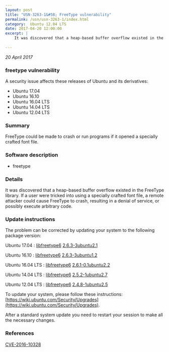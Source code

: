 ```yaml
---
layout: post
title: "USN-3263-1&#58; FreeType vulnerability"
permalink: /usn/usn-3263-1/index.html
category:  Ubuntu 12.04 LTS
date: 2017-04-20 12:00:00
excerpt: |
    It was discovered that a heap-based buffer overflow existed in the FreeType library. If a user were tricked into using a specially crafted font file, a remote attacker could cause FreeType to crash, resulting in a denial of service, or possibly execute arbitrary code. 
    
--- 
```

 
 

*20 April 2017*

### freetype vulnerability

A security issue affects these releases of Ubuntu and its derivatives:

* Ubuntu 17.04
* Ubuntu 16.10
* Ubuntu 16.04 LTS
* Ubuntu 14.04 LTS
* Ubuntu 12.04 LTS

### Summary

FreeType could be made to crash or run programs if it opened a specially crafted font file.

### Software description

* freetype 

### Details

It was discovered that a heap-based buffer overflow existed in the FreeType library. If a user were tricked into using a specially crafted font file, a remote attacker could cause FreeType to crash, resulting in a denial of service, or possibly execute arbitrary code. 

### Update instructions

The problem can be corrected by updating your system to the following package version:

Ubuntu 17.04
 : [libfreetype6](https://launchpad.net/ubuntu/+source/freetype) <span> [2.6.3-3ubuntu2.1](https://launchpad.net/ubuntu/+source/freetype/2.6.3-3ubuntu2.1) </span> 

Ubuntu 16.10
 : [libfreetype6](https://launchpad.net/ubuntu/+source/freetype) <span> [2.6.3-3ubuntu1.2](https://launchpad.net/ubuntu/+source/freetype/2.6.3-3ubuntu1.2) </span> 

Ubuntu 16.04 LTS
 : [libfreetype6](https://launchpad.net/ubuntu/+source/freetype) <span> [2.6.1-0.1ubuntu2.2](https://launchpad.net/ubuntu/+source/freetype/2.6.1-0.1ubuntu2.2) </span> 

Ubuntu 14.04 LTS
 : [libfreetype6](https://launchpad.net/ubuntu/+source/freetype) <span> [2.5.2-1ubuntu2.7](https://launchpad.net/ubuntu/+source/freetype/2.5.2-1ubuntu2.7) </span> 

Ubuntu 12.04 LTS
 : [libfreetype6](https://launchpad.net/ubuntu/+source/freetype) <span> [2.4.8-1ubuntu2.5](https://launchpad.net/ubuntu/+source/freetype/2.4.8-1ubuntu2.5) </span> 

To update your system, please follow these instructions: [https://wiki.ubuntu.com/Security/Upgrades](https://wiki.ubuntu.com/Security/Upgrades).

After a standard system update you need to restart your session to make all the necessary changes. 

### References

 
 [CVE-2016-10328](http://people.ubuntu.com/~ubuntu-security/cve/CVE-2016-10328)
 

